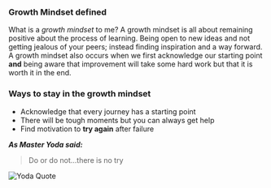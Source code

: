 ### Growth Mindset defined

What is a *growth mindset* to me? A growth mindset is all about remaining positive about the process of learning. Being open to new ideas and not getting jealous of your peers; instead finding inspiration and a way forward. A growth mindset also occurs when we first acknowledge our starting point **and** being aware that improvement will take some hard work but that it is worth it in the end.

### Ways to stay in the growth mindset

- Acknowledge that every journey has a starting point
- There will be tough moments but you can always get help
- Find motivation to **try again** after failure

***As Master Yoda said:***
>Do or do not...there is no try

![Yoda Quote](http://bunopus.github.io/presentation-angular-2/img/yoda.png)